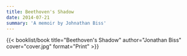 ```yaml
---
title: Beethoven's Shadow
date: 2014-07-21
summary: 'A memoir by Johnathan Biss'
---
```


{{< booklist/book
title="Beethoven's Shadow"
author="Jonathan Biss"
cover="cover.jpg"
format="Print" >}}

